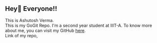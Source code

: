 ## Hey👋 Everyone!!
This is Ashutosh Verma. <br>
This is my GoGit Repo. I'm a second year student at IIIT-A.
To know more about me, you can visit my GitHub <a href = "https://github.com/ashutosh3027">here</a>. <br>
Link of my repo, <a href="https://github.com/ashutosh3027/first-time-Go_git"></a>